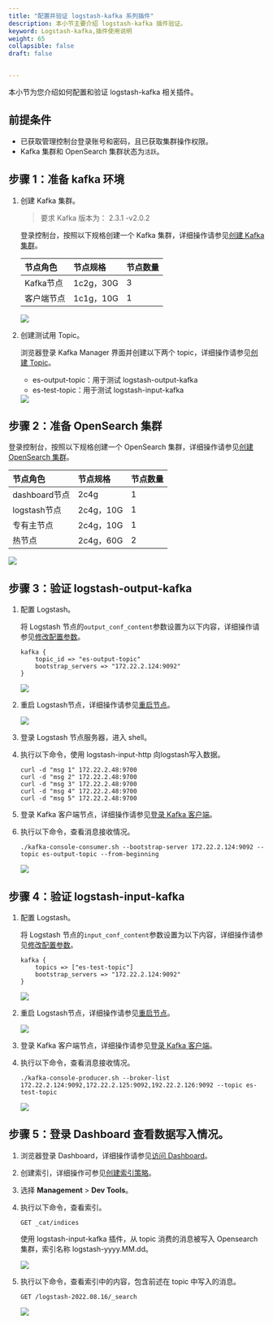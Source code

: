 ```yaml
---
title: "配置并验证 logstash-kafka 系列插件"
description: 本小节主要介绍 logstash-kafka 插件验证。
keyword: Logstash-kafka,插件使用说明
weight: 65
collapsible: false
draft: false


---
```


本小节为您介绍如何配置和验证 logstash-kafka 相关插件。

## 前提条件

* 已获取管理控制台登录账号和密码，且已获取集群操作权限。
* Kafka 集群和 OpenSearch 集群状态为`活跃`。

## 步骤 1：准备 kafka 环境

1. 创建 Kafka 集群。

   > 要求 Kafka 版本为： 2.3.1 -v2.0.2

   登录控制台，按照以下规格创建一个 Kafka 集群，详细操作请参见[创建 Kafka 集群](/middware/kafka/quickstart/create_cluster/)。

   | 节点角色   | 节点规格  | 节点数量 |
   | :--------- | :-------- | :------- |
   | Kafka节点  | 1c2g，30G | 3        |
   | 客户端节点 | 1c1g，10G | 1        |

   <img src="../../../_images/logstash_kafka_01.png" style="zoom:100%;" />

2. 创建测试用 Topic。

   浏览器登录 Kafka Manager 界面并创建以下两个 topic，详细操作请参见[创建 Topic](/middware/kafka/quickstart/create_resource/)。

   * es-output-topic：用于测试 logstash-output-kafka
   * es-test-topic：用于测试 logstash-input-kafka

   <img src="../../../_images/logstash_kafka_02.png" style="zoom:100%;" />

## 步骤 2：准备 OpenSearch 集群

登录控制台，按照以下规格创建一个 OpenSearch 集群，详细操作请参见[创建 OpenSearch 集群](/bigdata/opensearch/quickstart/create_cluster/)。

| 节点角色      | 节点规格  | 节点数量 |
| :------------ | :-------- | :------- |
| dashboard节点 | 2c4g      | 1        |
| logstash节点  | 2c4g，10G | 1        |
| 专有主节点    | 2c4g，10G | 1        |
| 热节点        | 2c4g，60G | 2        |

<img src="../../../_images/logstash_kafka_03.png" style="zoom:100%;" />

## 步骤 3：验证 logstash-output-kafka

1. 配置 Logstash。

   将 Logstash 节点的`output_conf_content`参数设置为以下内容，详细操作请参见[修改配置参数](/bigdata/opensearch/manual/config_para/modify_para/)。

   ```
   kafka {
       topic_id => "es-output-topic"
       bootstrap_servers => "172.22.2.124:9092"
   }
   ```

   <img src="../../../_images/logstash_kafka_04.png" style="zoom:100%;" />

2. 重启 Logstash节点，详细操作请参见[重启节点](/bigdata/opensearch/manual/node_lifecycle/restart_node/)。

   <img src="../../../_images/logstash_kafka_05.png" style="zoom:100%;" />

3. 登录 Logstash 节点服务器，进入 shell。

4. 执行以下命令，使用 logstash-input-http 向logstash写入数据。

   ```shell
   curl -d "msg 1" 172.22.2.48:9700
   curl -d "msg 2" 172.22.2.48:9700
   curl -d "msg 3" 172.22.2.48:9700
   curl -d "msg 4" 172.22.2.48:9700
   curl -d "msg 5" 172.22.2.48:9700
   ```

5. 登录 Kafka 客户端节点，详细操作请参见[登录 Kafka 客户端](/middware/kafka/manual/kafka_client/login_kafka_client/)。

6. 执行以下命令，查看消息接收情况。

   ```
   ./kafka-console-consumer.sh --bootstrap-server 172.22.2.124:9092 --topic es-output-topic --from-beginning
   ```

   <img src="../../../_images/logstash_kafka_06.png" style="zoom:100%;" />

## 步骤 4：验证 logstash-input-kafka

1. 配置 Logstash。

   将 Logstash 节点的`input_conf_content`参数设置为以下内容，详细操作请参见[修改配置参数](/bigdata/opensearch/manual/config_para/modify_para/)。

   ```
   kafka {
       topics => ["es-test-topic"]
       bootstrap_servers => "172.22.2.124:9092"
   }
   ```

   <img src="../../../_images/logstash_kafka_07.png" style="zoom:100%;" />

2. 重启 Logstash节点，详细操作请参见[重启节点](/bigdata/opensearch/manual/node_lifecycle/restart_node/)。

   <img src="../../../_images/logstash_kafka_05.png" style="zoom:100%;" />

3. 登录 Kafka 客户端节点，详细操作请参见[登录 Kafka 客户端](/middware/kafka/manual/kafka_client/login_kafka_client/)。

4. 执行以下命令，查看消息接收情况。

   ```shell
   ./kafka-console-producer.sh --broker-list 172.22.2.124:9092,172.22.2.125:9092,192.22.2.126:9092 --topic es-test-topic
   ```

   <img src="../../../_images/logstash_kafka_08.png" style="zoom:100%;" />

## 步骤 5：登录 Dashboard 查看数据写入情况。

1. 浏览器登录 Dashboard，详细操作请参见[访问 Dashboard](/bigdata/opensearch/os_manual/dashboard/dashboard_login/)。

2. 创建索引，详细操作可参见[创建索引策略](/bigdata/opensearch/best_practices/index_mgt/#步骤-2创建索引策略)。

3. 选择 **Management** > **Dev Tools**。

4. 执行以下命令，查看索引。

   ```shell
   GET _cat/indices
   ```

   使用 logstash-input-kafka 插件，从 topic 消费的消息被写入 Opensearch 集群，索引名称 logstash-yyyy.MM.dd。

   <img src="../../../_images/logstash_kafka_09.png" style="zoom:100%;" />

5. 执行以下命令，查看索引中的内容，包含前述在 topic 中写入的消息。

   ```shell
   GET /logstash-2022.08.16/_search
   ```

   <img src="../../../_images/logstash_kafka_10.png" style="zoom:100%;" />

